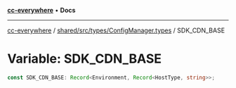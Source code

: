 [**cc-everywhere**](../../../../../index.md) • **Docs**

***

[cc-everywhere](../../../../../index.md) / [shared/src/types/ConfigManager.types](../index.md) / SDK\_CDN\_BASE

# Variable: SDK\_CDN\_BASE

```ts
const SDK_CDN_BASE: Record<Environment, Record<HostType, string>>;
```
